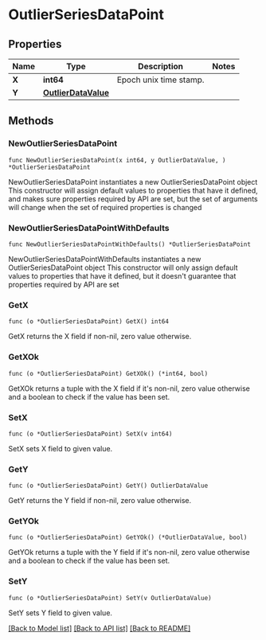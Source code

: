# OutlierSeriesDataPoint

## Properties

Name | Type | Description | Notes
------------ | ------------- | ------------- | -------------
**X** | **int64** | Epoch unix time stamp. | 
**Y** | [**OutlierDataValue**](OutlierDataValue.md) |  | 

## Methods

### NewOutlierSeriesDataPoint

`func NewOutlierSeriesDataPoint(x int64, y OutlierDataValue, ) *OutlierSeriesDataPoint`

NewOutlierSeriesDataPoint instantiates a new OutlierSeriesDataPoint object
This constructor will assign default values to properties that have it defined,
and makes sure properties required by API are set, but the set of arguments
will change when the set of required properties is changed

### NewOutlierSeriesDataPointWithDefaults

`func NewOutlierSeriesDataPointWithDefaults() *OutlierSeriesDataPoint`

NewOutlierSeriesDataPointWithDefaults instantiates a new OutlierSeriesDataPoint object
This constructor will only assign default values to properties that have it defined,
but it doesn't guarantee that properties required by API are set

### GetX

`func (o *OutlierSeriesDataPoint) GetX() int64`

GetX returns the X field if non-nil, zero value otherwise.

### GetXOk

`func (o *OutlierSeriesDataPoint) GetXOk() (*int64, bool)`

GetXOk returns a tuple with the X field if it's non-nil, zero value otherwise
and a boolean to check if the value has been set.

### SetX

`func (o *OutlierSeriesDataPoint) SetX(v int64)`

SetX sets X field to given value.


### GetY

`func (o *OutlierSeriesDataPoint) GetY() OutlierDataValue`

GetY returns the Y field if non-nil, zero value otherwise.

### GetYOk

`func (o *OutlierSeriesDataPoint) GetYOk() (*OutlierDataValue, bool)`

GetYOk returns a tuple with the Y field if it's non-nil, zero value otherwise
and a boolean to check if the value has been set.

### SetY

`func (o *OutlierSeriesDataPoint) SetY(v OutlierDataValue)`

SetY sets Y field to given value.



[[Back to Model list]](../README.md#documentation-for-models) [[Back to API list]](../README.md#documentation-for-api-endpoints) [[Back to README]](../README.md)


